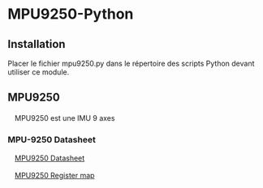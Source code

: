 # MPU9250-Python

## Installation

Placer le fichier mpu9250.py dans le répertoire des scripts Python devant utiliser ce module.


## MPU9250

　MPU9250 est une IMU 9 axes

### MPU-9250 Datasheet

　[MPU9250 Datasheet](http://43zrtwysvxb2gf29r5o0athu.wpengine.netdna-cdn.com/wp-content/uploads/2015/02/MPU-9250-Datasheet.pdf)

　[MPU9250 Register map](http://43zrtwysvxb2gf29r5o0athu.wpengine.netdna-cdn.com/wp-content/uploads/2015/02/MPU-9250-Register-Map.pdf)


